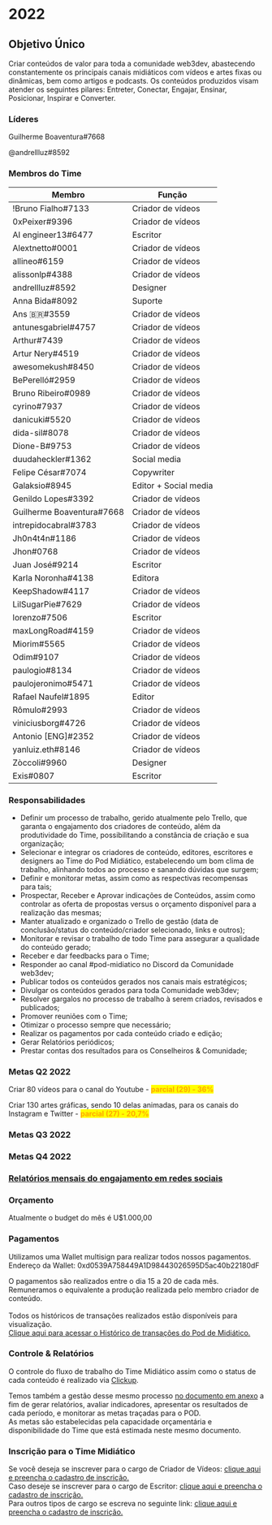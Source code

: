 # 2022

## Objetivo Único

Criar conteúdos de valor para toda a comunidade web3dev, abastecendo constantemente os principais canais midiáticos com vídeos e artes fixas ou dinâmicas, bem como artigos e podcasts. Os conteúdos produzidos visam atender os seguintes pilares: Entreter, Conectar, Engajar, Ensinar, Posicionar, Inspirar e Converter.

### Líderes

Guilherme Boaventura#7668

@andrellluz#8592

### Membros do Time

| Membro                    | Função                |
| ------------------------- | --------------------- |
| !Bruno Fialho#7133        | Criador de vídeos     |
| 0xPeixer#9396             | Criador de vídeos     |
| AI engineer13#6477        | Escritor              |
| Alextnetto#0001           | Criador de vídeos     |
| allineo#6159              | Criador de vídeos     |
| alissonlp#4388            | Criador de vídeos     |
| andrellluz#8592           | Designer              |
| Anna Bida#8092            | Suporte               |
| Ans 🇧🇷#3559             | Criador de vídeos     |
| antunesgabriel#4757       | Criador de vídeos     |
| Arthur#7439               | Criador de vídeos     |
| Artur Nery#4519           | Criador de vídeos     |
| awesomekush#8450          | Criador de vídeos     |
| BePerelló#2959            | Criador de vídeos     |
| Bruno Ribeiro#0989        | Criador de vídeos     |
| cyrino#7937               | Criador de vídeos     |
| danicuki#5520             | Criador de vídeos     |
| dida-sil#8078             | Criador de vídeos     |
| Dione-B#9753              | Criador de vídeos     |
| duudaheckler#1362         | Social media          |
| Felipe César#7074         | Copywriter            |
| Galaksio#8945             | Editor + Social media |
| Genildo Lopes#3392        | Criador de vídeos     |
| Guilherme Boaventura#7668 | Criador de vídeos     |
| intrepidocabral#3783      | Criador de vídeos     |
| Jh0n4t4n#1186             | Criador de vídeos     |
| Jhon#0768                 | Criador de vídeos     |
| Juan José#9214            | Escritor              |
| Karla Noronha#4138        | Editora               |
| KeepShadow#4117           | Criador de vídeos     |
| LilSugarPie#7629          | Criador de vídeos     |
| lorenzo#7506              | Escritor              |
| maxLongRoad#4159          | Criador de vídeos     |
| Miorim#5565               | Criador de vídeos     |
| Odim#9107                 | Criador de vídeos     |
| paulogio#8134             | Criador de vídeos     |
| paulojeronimo#5471        | Criador de vídeos     |
| Rafael Naufel#1895        | Editor                |
| Rômulo#2993               | Criador de vídeos     |
| viniciusborg#4726         | Criador de vídeos     |
| Antonio \[ENG]#2352       | Criador de vídeos     |
| yanluiz.eth#8146          | Criador de vídeos     |
| Zòccoli#9960              | Designer              |
| Exis#0807                 | Escritor              |

### Responsabilidades

* Definir um processo de trabalho, gerido atualmente pelo Trello, que garanta o engajamento dos criadores de conteúdo, além da produtividade do Time, possibilitando a constância de criação e sua organização;
* Selecionar e integrar os criadores de conteúdo, editores, escritores e designers ao Time do Pod Midiático, estabelecendo um bom clima de trabalho, alinhando todos ao processo e sanando dúvidas que surgem;
* Definir e monitorar metas, assim como as respectivas recompensas para tais;
* Prospectar, Receber e Aprovar indicações de Conteúdos, assim como controlar as oferta de propostas versus o orçamento disponível para a realização das mesmas;
* Manter atualizado e organizado o Trello de gestão (data de conclusão/status do conteúdo/criador selecionado, links e outros);
* Monitorar e revisar o trabalho de todo Time para assegurar a qualidade do conteúdo gerado;
* Receber e dar feedbacks para o Time;
* Responder ao canal #pod-midiatico no Discord da Comunidade web3dev;
* Publicar todos os conteúdos gerados nos canais mais estratégicos;
* Divulgar os conteúdos gerados para toda Comunidade web3dev;
* Resolver gargalos no processo de trabalho à serem criados, revisados e publicados;
* Promover reuniões com o Time;
* Otimizar o processo sempre que necessário;
* Realizar os pagamentos por cada conteúdo criado e edição;
* Gerar Relatórios periódicos;
* Prestar contas dos resultados para os Conselheiros & Comunidade;

### Metas Q2 2022

Criar 80 vídeos para o canal do Youtube - <mark style="color:orange;">**parcial  (29) - 36%**</mark>

Criar 130 artes gráficas, sendo 10 delas animadas, para os canais do Instagram e Twitter - <mark style="color:orange;">**parcial  (27) - 20,7%**</mark>

### Metas Q3 2022



### Metas Q4 2022

### &#x20;[Relatórios mensais do engajamento em redes sociais](https://www.canva.com/design/DAFKX8G0UrU/WQGKV8eDmgUrkQpDybybLg/view?website#2)

### Orçamento&#x20;

Atualmente o budget do mês é U$1.000,00

### Pagamentos

Utilizamos uma Wallet multisign para realizar todos nossos pagamentos.\
Endereço da Wallet: 0xd0539A758449A1D98443026595D5ac40b22180dF

O pagamentos são realizados entre o dia 15 a 20 de cada mês.\
Remuneramos o equivalente a produção realizada pelo membro criador de conteúdo.\
\
Todos os históricos de transações realizados estão disponíveis para visualização.\
[Clique aqui para acessar o Histórico de transações do Pod de Midiático.](https://gnosis-safe.io/app/matic:0xd0539A758449A1D98443026595D5ac40b22180dF/transactions/history)

### Controle & Relatórios

O controle do fluxo de trabalho do Time Midiático assim como o status de cada conteúdo é realizado via [Clickup](https://app.clickup.com/31088761/v/s/55014871).

Temos também a gestão desse mesmo processo [no documento em anexo](https://docs.google.com/spreadsheets/d/1zYLcrzlInirX8i-MuuDAivqmeTugUGok/edit?usp=sharing\&ouid=103574487329917186941\&rtpof=true\&sd=true) a fim de gerar relatórios, avaliar indicadores, apresentar os resultados de cada período, e monitorar as metas traçadas para o POD.\
As metas são estabelecidas pela capacidade orçamentária e disponibilidade do Time que está estimada neste mesmo documento.

### Inscrição para o Time Midiático

Se você deseja se inscrever para o cargo de Criador de Vídeos: [clique aqui e preencha o cadastro de inscrição.](https://docs.google.com/forms/d/e/1FAIpQLScbGvtq\_UiWAQJA9EkE7bvRNK6q3zLcOahhLJoBxjlm96Yi7w/viewform)\
Caso deseje se inscrever para o cargo de Escritor: [clique aqui e preencha o cadastro de inscrição.](https://docs.google.com/forms/d/e/1FAIpQLScQrNBX5CjIZeNauhOD8ogHCKDJaZCjY4zMJ5gcxYgVO9DHFg/viewform)\
Para outros tipos de cargo se escreva no seguinte link: [clique aqui e preencha o cadastro de inscrição.](https://docs.google.com/forms/d/e/1FAIpQLSflZwznorR0eFv78GctN3yqcB7OYCrGVErXeaxMcCl3Qtgo3Q/viewform)

